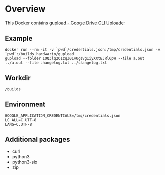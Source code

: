 # Overview
This Docker contains [gupload - Google Drive CLI Uploader](https://github.com/hardwario/gupload) 

## Example
```
docker run --rm -it -v `pwd`/credentials.json:/tmp/credentials.json -v `pwd`:/builds hardwario/gupload
gupload --folder 1OQ3lq2O1zqZ01vUgzvg1iyXXtBJRl6pW --file a.out ../a.out --file changelog.txt ../changelog.txt
```

## Workdir
    /builds

## Environment
    GOOGLE_APPLICATION_CREDENTIALS=/tmp/credentials.json
    LC_ALL=C.UTF-8
    LANG=C.UTF-8

## Additional packages
* curl
* python3 
* python3-six
* zip